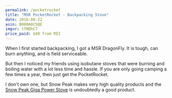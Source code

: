 ```yaml
---
permalink: /pocketrocket
title: "MSR PocketRocket - Backpacking Stove"
date: 2016-08-22
asin: B000A8C5QE
imgur: tTNQhC7
price_paid: $40 from REI
---
```


When I first started backpacking, I got a MSR DragonFly. It is tough, can burn
anything, and is field serviceable. 

But then I noticed my friends using isobutane stoves that were burning and
boiling water with a lot less time and hassle. If you are only going camping a
few times a year, then just get the PocketRocket.

I don't own one, but Snow Peak makes very high quality products and the [Snow
Peak Giga Power Stove](http://amzn.to/2bGJtfs) is undoubtedly a good product.

